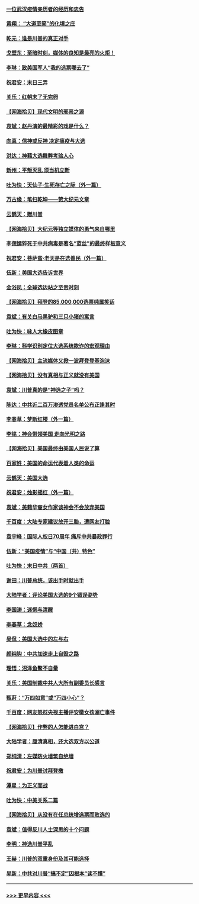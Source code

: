 #### [一位武汉疫情亲历者的经历和忠告](../pages/nsc993/n12639029.md?t=12231102) 
#### [黄翔： “大道至简”的化境之庄](../pages/nsc993/n12637541.md?t=12231102) 
#### [乾元：谁是川普的真正对手](../pages/nsc993/n12637090.md?t=12231102) 
#### [戈壁东：至暗时刻，媒体的良知是最亮的火炬！](../pages/nsc993/n12637042.md?t=12231102) 
#### [李琳：致美国军人“我的选票哪去了”](../pages/nsc993/n12635351.md?t=12231102) 
#### [祝君安：末日三弄](../pages/nsc993/n12635324.md?t=12231102) 
#### [关乐：红朝末了无完卵](../pages/nsc993/n12635315.md?t=12231102) 
#### [【网海拾贝】现代文明的邪恶之源](../pages/nsc993/n12634425.md?t=12231102) 
#### [袁斌：赵丹演的最精彩的戏是什么？](../pages/nsc993/n12633316.md?t=12231102) 
#### [向真：信神或反神 决定瘟疫与大选](../pages/nsc993/n12632710.md?t=12231102) 
#### [洪达：神藉大选舞弊考验人心](../pages/nsc993/n12631962.md?t=12231102) 
#### [新州：平叛灭乱  须当机立断](../pages/nsc993/n12631946.md?t=12231102) 
#### [吐为快：天仙子‧生死存亡之际（外一篇）](../pages/nsc993/n12631927.md?t=12231102) 
#### [万古缘：笔扫乾坤——赞大纪元文章](../pages/nsc993/n12631922.md?t=12231102) 
#### [云鹤天：赠川普](../pages/nsc993/n12631823.md?t=12231102) 
#### [【网海拾贝】大纪元等独立媒体的勇气来自哪里](../pages/nsc993/n12629961.md?t=12231102) 
#### [李偲嫣猝死于中共病毒是著名“蓝丝”的最终样板意义](../pages/nsc993/n12628812.md?t=12231102) 
#### [祝君安：菩萨蛮·老天是在选善民（外一篇）](../pages/nsc993/n12628793.md?t=12231102) 
#### [伍新：美国大选告诉世界](../pages/nsc993/n12628768.md?t=12231102) 
#### [金浴凤：全球选边站之至贵时刻](../pages/nsc993/n12627318.md?t=12231102) 
#### [【网海拾贝】拜登的85,000,000选票纯属笑话](../pages/nsc993/n12626569.md?t=12231102) 
#### [袁斌：有关白马黑驴和三只小猪的寓言](../pages/nsc993/n12626198.md?t=12231102) 
#### [吐为快：咏人大橡皮图章](../pages/nsc993/n12624470.md?t=12231102) 
#### [李琳：科学识别定位大选系统欺诈的宏观理由](../pages/nsc993/n12624340.md?t=12231102) 
#### [【网海拾贝】主流媒体又掀一波拜登登基泡沫](../pages/nsc993/n12624000.md?t=12231102) 
#### [【网海拾贝】没有真相与正义就没有美国](../pages/nsc993/n12621885.md?t=12231102) 
#### [袁斌：川普真的是“神选之子”吗？](../pages/nsc993/n12621749.md?t=12231102) 
#### [陈达：中共近二百万渗透党员名单公布正逢其时](../pages/nsc993/n12620870.md?t=12231102) 
#### [李春草：梦断红楼（外一篇）](../pages/nsc993/n12619122.md?t=12231102) 
#### [李铭：神会带领美国 走向光明之路](../pages/nsc993/n12618584.md?t=12231102) 
#### [【网海拾贝】美国最终由美国人民说了算](../pages/nsc993/n12617255.md?t=12231102) 
#### [百家姓：美国的命运代表着人类的命运](../pages/nsc993/n12615838.md?t=12231102) 
#### [云鹤天：美国大选](../pages/nsc993/n12615994.md?t=12231102) 
#### [祝君安：烛影摇红（外一篇）](../pages/nsc993/n12615975.md?t=12231102) 
#### [袁斌：美籍华裔女作家谈神会不会放弃美国](../pages/nsc993/n12615263.md?t=12231102) 
#### [千百度：大陆专家建议放开三胎，遭网友打脸](../pages/nsc993/n12614456.md?t=12231102) 
#### [袁宇峰：国际人权日70周年 痛斥中共暴政罪行](../pages/nsc993/n12611965.md?t=12231102) 
#### [伍新：“美国疫情”与“中国（共）特色”](../pages/nsc993/n12611463.md?t=12231102) 
#### [吐为快：末日中共（两首）](../pages/nsc993/n12611461.md?t=12231102) 
#### [谢田：川普总统，该出手时就出手](../pages/nsc993/n12610905.md?t=12231102) 
#### [大陆学者：评论美国大选的9个错误姿势](../pages/nsc993/n12609586.md?t=12231102) 
#### [李国涛：迷惘与清醒](../pages/nsc993/n12607532.md?t=12231102) 
#### [李春草：念奴娇](../pages/nsc993/n12607083.md?t=12231102) 
#### [吴侃：美国大选中的左与右](../pages/nsc993/n12607054.md?t=12231102) 
#### [颜纯钩：中共加速走上自毁之路](../pages/nsc993/n12606473.md?t=12231102) 
#### [理悟：沼泽鱼鳖不自量](../pages/nsc993/n12606454.md?t=12231102) 
#### [关乐：美国制裁中共人大所有副委员长感言](../pages/nsc993/n12606442.md?t=12231102) 
#### [甄莳：“万四如意”或“万四小心”？](../pages/nsc993/n12606091.md?t=12231102) 
#### [千百度：网友怒怼央视主播评安徽女孩溺亡事件](../pages/nsc993/n12605370.md?t=12231102) 
#### [【网海拾贝】作弊的人怎能进白宫？](../pages/nsc993/n12603546.md?t=12231102) 
#### [大陆学者：厘清真相，还大选双方以公道](../pages/nsc993/n12603475.md?t=12231102) 
#### [郑纯清：左媒防火墙筑自绝墙](../pages/nsc993/n12602226.md?t=12231102) 
#### [祝君安：为川普讨拜登檄](../pages/nsc993/n12602199.md?t=12231102) 
#### [潭星：为正义而战](../pages/nsc993/n12600926.md?t=12231102) 
#### [吐为快：中美关系二篇](../pages/nsc993/n12600908.md?t=12231102) 
#### [【网海拾贝】从没有在任总统增选票而败选的](../pages/nsc993/n12600435.md?t=12231102) 
#### [袁斌：值得反川人士深思的十个问题](../pages/nsc993/n12600332.md?t=12231102) 
#### [李明：神选川普平乱](../pages/nsc993/n12599751.md?t=12231102) 
#### [王赫：川普的双重身份及其可能选择](../pages/nsc993/n12599723.md?t=12231102) 
#### [吴新：中共对川普“搞不定”因根本“读不懂”](../pages/nsc993/n12599502.md?t=12231102) 

----
#### [ >>> 更早内容 <<< ](../indexes/nsc993-earlier.md)
